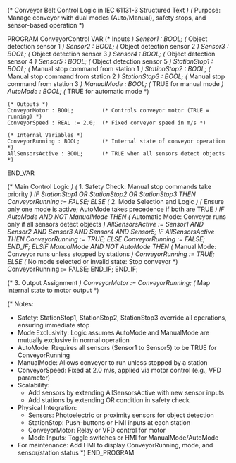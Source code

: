(* Conveyor Belt Control Logic in IEC 61131-3 Structured Text *)
(* Purpose: Manage conveyor with dual modes (Auto/Manual), safety stops, and sensor-based operation *)

PROGRAM ConveyorControl
VAR
    (* Inputs *)
    Sensor1 : BOOL;               (* Object detection sensor 1 *)
    Sensor2 : BOOL;               (* Object detection sensor 2 *)
    Sensor3 : BOOL;               (* Object detection sensor 3 *)
    Sensor4 : BOOL;               (* Object detection sensor 4 *)
    Sensor5 : BOOL;               (* Object detection sensor 5 *)
    StationStop1 : BOOL;          (* Manual stop command from station 1 *)
    StationStop2 : BOOL;          (* Manual stop command from station 2 *)
    StationStop3 : BOOL;          (* Manual stop command from station 3 *)
    ManualMode : BOOL;            (* TRUE for manual mode *)
    AutoMode : BOOL;              (* TRUE for automatic mode *)

    (* Outputs *)
    ConveyorMotor : BOOL;         (* Controls conveyor motor (TRUE = running) *)
    ConveyorSpeed : REAL := 2.0;  (* Fixed conveyor speed in m/s *)

    (* Internal Variables *)
    ConveyorRunning : BOOL;       (* Internal state of conveyor operation *)
    AllSensorsActive : BOOL;      (* TRUE when all sensors detect objects *)
END_VAR

(* Main Control Logic *)
(* 1. Safety Check: Manual stop commands take priority *)
IF StationStop1 OR StationStop2 OR StationStop3 THEN
    ConveyorRunning := FALSE;
ELSE
    (* 2. Mode Selection and Logic *)
    (* Ensure only one mode is active; AutoMode takes precedence if both are TRUE *)
    IF AutoMode AND NOT ManualMode THEN
        (* Automatic Mode: Conveyor runs only if all sensors detect objects *)
        AllSensorsActive := Sensor1 AND Sensor2 AND Sensor3 AND Sensor4 AND Sensor5;
        IF AllSensorsActive THEN
            ConveyorRunning := TRUE;
        ELSE
            ConveyorRunning := FALSE;
        END_IF;
    ELSIF ManualMode AND NOT AutoMode THEN
        (* Manual Mode: Conveyor runs unless stopped by stations *)
        ConveyorRunning := TRUE;
    ELSE
        (* No mode selected or invalid state: Stop conveyor *)
        ConveyorRunning := FALSE;
    END_IF;
END_IF;

(* 3. Output Assignment *)
ConveyorMotor := ConveyorRunning;  (* Map internal state to motor output *)

(* Notes:
   - Safety: StationStop1, StationStop2, StationStop3 override all operations, ensuring immediate stop
   - Mode Exclusivity: Logic assumes AutoMode and ManualMode are mutually exclusive in normal operation
   - AutoMode: Requires all sensors (Sensor1 to Sensor5) to be TRUE for ConveyorRunning
   - ManualMode: Allows conveyor to run unless stopped by a station
   - ConveyorSpeed: Fixed at 2.0 m/s, applied via motor control (e.g., VFD parameter)
   - Scalability:
     - Add sensors by extending AllSensorsActive with new sensor inputs
     - Add stations by extending OR condition in safety check
   - Physical Integration:
     - Sensors: Photoelectric or proximity sensors for object detection
     - StationStop: Push-buttons or HMI inputs at each station
     - ConveyorMotor: Relay or VFD control for motor
     - Mode Inputs: Toggle switches or HMI for ManualMode/AutoMode
   - For maintenance: Add HMI to display ConveyorRunning, mode, and sensor/station status
*)
END_PROGRAM
